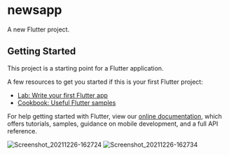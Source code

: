 # newsapp

A new Flutter project.

## Getting Started

This project is a starting point for a Flutter application.

A few resources to get you started if this is your first Flutter project:

- [Lab: Write your first Flutter app](https://flutter.dev/docs/get-started/codelab)
- [Cookbook: Useful Flutter samples](https://flutter.dev/docs/cookbook)

For help getting started with Flutter, view our
[online documentation](https://flutter.dev/docs), which offers tutorials,
samples, guidance on mobile development, and a full API reference.

![Screenshot_20211226-162724](https://user-images.githubusercontent.com/78818443/147412818-b8a2ac6d-662d-4152-96a2-0acdc7dbcf26.jpg)
![Screenshot_20211226-162734](https://user-images.githubusercontent.com/78818443/147412822-87c956c6-527f-479b-9d5d-b54843641727.jpg)
